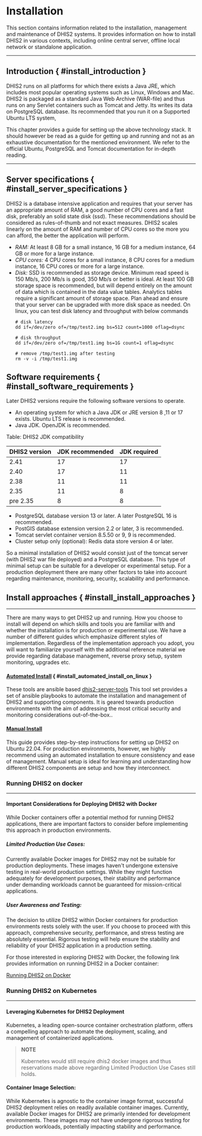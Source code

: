 # Installation

This section contains information related to the installation, management and 
maintenance of DHIS2 systems. It provides information on how to install DHIS2 in
various contexts, including online central server, offline local
network or standalone application.

---
## Introduction { #install_introduction } 

DHIS2 runs on all platforms for which there exists a Java JRE, which includes
most popular operating systems such as Linux, Windows and Mac. DHIS2 is
packaged as a standard Java Web Archive (WAR-file) and thus runs on any Servlet
containers such as Tomcat and Jetty. Its writes its data on PostgreSQL
database. Its recommended that you run it on a  Supported Ubuntu LTS system,

This chapter provides a guide for setting up the above technology stack.
It should however be read as a guide for getting up and running and not
as an exhaustive documentation for the mentioned environment. We refer
to the official Ubuntu, PostgreSQL and Tomcat documentation for in-depth
reading.

---
## Server specifications { #install_server_specifications } 

DHIS2 is a database intensive application and requires that your server
has an appropriate amount of RAM, a good number of CPU cores and a fast disk,
preferably an solid state disk (ssd).
These recommendations should be considered as rules-of-thumb and not
exact measures. DHIS2 scales linearly on the amount of RAM and number of
CPU cores so the more you can afford, the better the application will perform.

- *RAM:* At least 8 GB for a small instance, 16 GB for a medium instance, 64 GB
  or more for a large instance.
- *CPU cores:* 4 CPU cores for a small instance, 8 CPU cores for a medium
  instance, 16 CPU cores or more for a large instance.
- *Disk:* SSD is recommended as storage device. Minimum
  read speed is 150 Mb/s, 200 Mb/s is good, 350 Mb/s or better is
  ideal. At least 100 GB storage space is recommended, but
  will depend entirely on the amount of data which is contained in the
  data value tables. Analytics tables require a significant amount of
  storage space. Plan ahead and ensure that your server can be upgraded
  with more disk space as needed.
  On linux, you can test disk latency and throughput with below commands
  ```
  # disk latency
  dd if=/dev/zero of=/tmp/test2.img bs=512 count=1000 oflag=dsync

  # disk throughput
  dd if=/dev/zero of=/tmp/test1.img bs=1G count=1 oflag=dsync

  # remove /tmp/test1.img after testing
  rm -v -i /tmp/test1.img
  ```
## Software requirements { #install_software_requirements } 

Later DHIS2 versions require the following software versions to operate.

- An operating system for which a Java JDK or JRE version 8 ,11 or 17 exists. Ubuntu LTS release is recommended.
- Java JDK. OpenJDK is recommended.

Table: DHIS2 JDK compatibility

| DHIS2 version | JDK recommended | JDK required |
|---------------|-----------------|--------------|
| 2.41          | 17              | 17           |
| 2.40          | 17              | 11           |
| 2.38          | 11              | 11           |
| 2.35          | 11              | 8            |
| pre 2.35      | 8               | 8            |


- PostgreSQL database version 13 or later. A later PostgreSQL 16 is recommended.
- PostGIS database extension version 2.2 or later, 3 is recommended.
- Tomcat servlet container version 8.5.50 or 9, 9 is recommended.
- Cluster setup only (optional): Redis data store version 4 or later.

So a minimal installation of DHIS2 would consist just of the tomcat server
(with DHIS2 war file deployed) and a PostgreSQL database. This type of minimal
setup can be suitable for a developer or experimental setup.  For a production
deployment there are many other factors to take into account regarding
maintenance, monitoring, security, scalability and performance.

## Install approaches { #install_install_approaches }
---
There are many ways to get DHIS2 up and running.  How you choose to install
will depend on which skills and tools you are familiar with and whether the
installation is for production or experimental use.  We have a number of
different guides which emphasize different styles of implementation.
Regardless of the implementation approach you adopt, you will want to
familiarize yourself with the additional reference material we provide regarding
database management, reverse proxy setup, system monitoring, upgrades etc.

#### [Automated Install](#getting_started_quick_start) { #install_automated_install_on_linux }
These tools are ansible based
[dhis2-server-tools](https://github.com/dhis2/dhis2-server-tools) This tool set
provides a set of ansible playbooks to automate the installation and management
of DHIS2 and supporting components. It is geared towards production
environments with the aim of addressing the most critical security and
monitoring considerations out-of-the-box..

#### [Manual Install](#installation_on_linux_server)
 This guide provides step-by-step instructions for setting up DHIS2 on Ubuntu
 22.04. For production environments, however, we highly recommend using an
 automated installation to ensure consistency and ease of management. Manual
 setup is ideal for learning and understanding how different DHIS2 components
 are setup and how they interconnect.

### Running DHIS2 on docker
---
#### Important Considerations for Deploying DHIS2 with Docker

While Docker containers offer a potential method for running DHIS2
applications, there are important factors to consider before implementing this
approach in production environments.

##### Limited Production Use Cases:

Currently available Docker images for DHIS2 may not be suitable for production
deployments. These images haven't undergone extensive testing in real-world
production settings. While they might function adequately for development
purposes, their stability and performance under demanding workloads cannot be
guaranteed for mission-critical applications.

##### User Awareness and Testing:

The decision to utilize DHIS2 within Docker containers for production
environments rests solely with the user. If you choose to proceed with this
approach, comprehensive security, performance, and stress testing are
absolutely essential. Rigorous testing will help ensure the stability and
reliability of your DHIS2 application in a production setting.

For those interested in exploring DHIS2 with Docker, the following link
provides information on running DHIS2 in a Docker container:

[ Running DHIS2 on Docker ](https://github.com/dhis2/dhis2-core/blob/master/docker/DOCKERHUB.md)

### Running DHIS2 on Kubernetes
---
#### Leveraging Kubernetes for DHIS2 Deployment
Kubernetes, a leading open-source container orchestration platform, offers a
compelling approach to automate the deployment, scaling, and management of
containerized applications. 

> **NOTE**
>
> Kubernetes would still require dhis2 docker images and thus reservations made
> above regarding Limited Production Use Cases still holds. 

#### Container Image Selection:
While Kubernetes is agnostic to the container image format, successful DHIS2
deployment relies on readily available container images. Currently, available
Docker images for DHIS2 are primarily intended for development environments.
These images may not have undergone rigorous testing for production workloads,
potentially impacting stability and performance.

